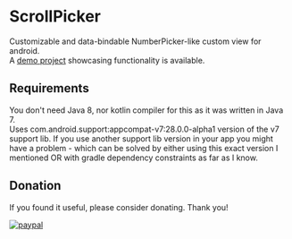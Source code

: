 # ScrollPicker
Customizable and data-bindable NumberPicker-like custom view for android.  
A [demo project](https://github.com/tomeeeS/ScrollPickerDemo) showcasing functionality is available.

## Requirements
You don't need Java 8, nor kotlin compiler for this as it was written in Java 7.    
Uses com.android.support:appcompat-v7:28.0.0-alpha1 version of the v7 support lib. If you use another support lib version in your app you might have a problem - which can be solved by either using this exact version I mentioned OR with gradle dependency constraints as far as I know.

## Donation
If you found it useful, please consider donating. Thank you!  

[![paypal](https://www.paypalobjects.com/en_US/i/btn/btn_donateCC_LG.gif)](https://www.paypal.com/cgi-bin/webscr?cmd=_s-xclick&hosted_button_id=6B7WYZW78DBS2)
